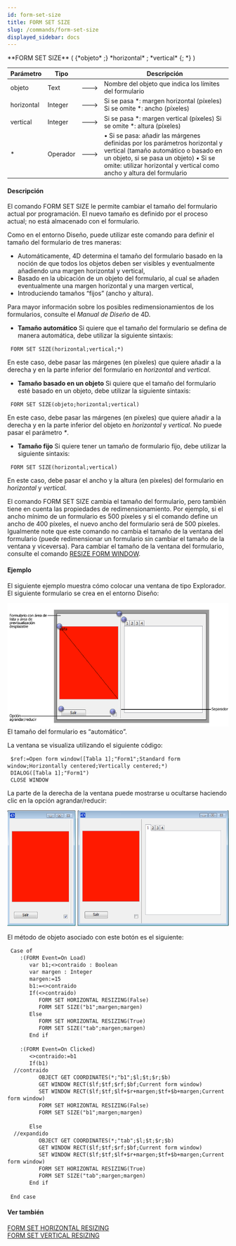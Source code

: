 ```yaml
---
id: form-set-size
title: FORM SET SIZE
slug: /commands/form-set-size
displayed_sidebar: docs
---
```


<!--REF #_command_.FORM SET SIZE.Syntax-->**FORM SET SIZE** ( {*objeto* ;} *horizontal* ; *vertical* {; *} )<!-- END REF-->
<!--REF #_command_.FORM SET SIZE.Params-->
| Parámetro | Tipo |  | Descripción |
| --- | --- | --- | --- |
| objeto | Text | &#x1F852; | Nombre del objeto que indica los límites del formulario |
| horizontal | Integer | &#x1F852; | Si se pasa *: margen horizontal (píxeles) Si se omite *: ancho (píxeles) |
| vertical | Integer | &#x1F852; | Si se pasa *: margen vertical (píxeles) Si se omite *: altura (píxeles) |
| * | Operador | &#x1F852; | • Si se pasa: añadir las márgenes definidas por los parámetros horizontal y vertical (tamaño automático o basado en un objeto, si se pasa un objeto) • Si se omite: utilizar horizontal y vertical como ancho y altura del formulario |

<!-- END REF-->

#### Descripción 

<!--REF #_command_.FORM SET SIZE.Summary-->El comando FORM SET SIZE le permite cambiar el tamaño del formulario actual por programación.<!-- END REF--> El nuevo tamaño es definido por el proceso actual; no está almacenado con el formulario.

  
Como en el entorno Diseño, puede utilizar este comando para definir el tamaño del formulario de tres maneras:

* Automáticamente, 4D determina el tamaño del formulario basado en la noción de que todos los objetos deben ser visibles y eventualmente añadiendo una margen horizontal y vertical,
* Basado en la ubicación de un objeto del formulario, al cual se añaden eventualmente una margen horizontal y una margen vertical,
* Introduciendo tamaños “fijos” (ancho y altura).

Para mayor información sobre los posibles redimensionamientos de los formularios, consulte el *Manual de Diseño* de 4D.

* **Tamaño automático**
Si quiere que el tamaño del formulario se defina de manera automática, debe utilizar la siguiente sintaxis: 

```4d
 FORM SET SIZE(horizontal;vertical;*)
```

En este caso, debe pasar las márgenes (en píxeles) que quiere añadir a la derecha y en la parte inferior del formulario en *horizontal* and *vertical*. 

* **Tamaño basado en un objeto**
Si quiere que el tamaño del formulario esté basado en un objeto, debe utilizar la siguiente sintaxis: 

```4d
 FORM SET SIZE(objeto;horizontal;vertical)
```

En este caso, debe pasar las márgenes (en píxeles) que quiere añadir a la derecha y en la parte inferior del objeto en *horizontal* y *vertical*. No puede pasar el parámetro *\**.

* **Tamaño fijo**
Si quiere tener un tamaño de formulario fijo, debe utilizar la siguiente sintaxis: 

```4d
 FORM SET SIZE(horizontal;vertical)
```

En este caso, debe pasar el ancho y la altura (en píxeles) del formulario en *horizontal* y *vertical*.

El comando FORM SET SIZE cambia el tamaño del formulario, pero también tiene en cuenta las propiedades de redimensionamiento. Por ejemplo, si el ancho mínimo de un formulario es 500 píxeles y si el comando define un ancho de 400 píxeles, el nuevo ancho del formulario será de 500 píxeles.   
Igualmente note que este comando no cambia el tamaño de la ventana del formulario (puede redimensionar un formulario sin cambiar el tamaño de la ventana y viceversa). Para cambiar el tamaño de la ventana del formulario, consulte el comando [RESIZE FORM WINDOW](resize-form-window.md "RESIZE FORM WINDOW").

#### Ejemplo 

El siguiente ejemplo muestra cómo colocar una ventana de tipo Explorador. El siguiente formulario se crea en el entorno Diseño:

![](../assets/en/commands/pict21945.es.png)  
El tamaño del formulario es “automático”.

La ventana se visualiza utilizando el siguiente código:

```4d
 $ref:=Open form window([Tabla 1];"Form1";Standard form window;Horizontally centered;Vertically centered;*)
 DIALOG([Tabla 1];"Form1")
 CLOSE WINDOW
```

La parte de la derecha de la ventana puede mostrarse u ocultarse haciendo clic en la opción agrandar/reducir:

![](../assets/en/commands/pict21946.es.png)

El método de objeto asociado con este botón es el siguiente:

```4d
 Case of
    :(FORM Event=On Load)
       var b1;<>contraido : Boolean
       var margen : Integer
       margen:=15
       b1:=<>contraido
       If(<>contraido)
          FORM SET HORIZONTAL RESIZING(False)
          FORM SET SIZE("b1";margen;margen)
       Else
          FORM SET HORIZONTAL RESIZING(True)
          FORM SET SIZE("tab";margen;margen)
       End if
 
    :(FORM Event=On Clicked)
       <>contraido:=b1
       If(b1)
  //contraido
          OBJECT GET COORDINATES(*;"b1";$l;$t;$r;$b)
          GET WINDOW RECT($lf;$tf;$rf;$bf;Current form window)
          SET WINDOW RECT($lf;$tf;$lf+$r+margen;$tf+$b+margen;Current form window)
          FORM SET HORIZONTAL RESIZING(False)
          FORM SET SIZE("b1";margen;margen)
 
       Else
  //expandido
          OBJECT GET COORDINATES(*;"tab";$l;$t;$r;$b)
          GET WINDOW RECT($lf;$tf;$rf;$bf;Current form window)
          SET WINDOW RECT($lf;$tf;$lf+$r+margen;$tf+$b+margen;Current form window)
          FORM SET HORIZONTAL RESIZING(True)
          FORM SET SIZE("tab";margen;margen)
       End if
 
 End case
```

#### Ver también 

[FORM SET HORIZONTAL RESIZING](form-set-horizontal-resizing.md)  
[FORM SET VERTICAL RESIZING](form-set-vertical-resizing.md)  